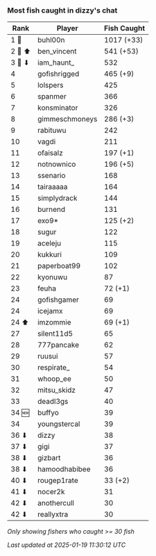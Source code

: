 ### Most fish caught in dizzy's chat
| Rank | Player | Fish Caught |
|------|--------|-----------|
| 1 🥇  | buhl00n  | 1017 (+33) |
| 2 🥈 ⬆ | ben_vincent  | 541 (+53) |
| 3 🥉 ⬇ | iam_haunt_  | 532 |
| 4  | gofishrigged  | 465 (+9) |
| 5  | lolspers  | 425 |
| 6  | spanmer  | 366 |
| 7  | konsminator  | 326 |
| 8  | gimmeschmoneys  | 286 (+3) |
| 9  | rabituwu  | 242 |
| 10  | vagdi  | 211 |
| 11  | ofaisalz  | 197 (+1) |
| 12  | notnownico  | 196 (+5) |
| 13  | ssenario  | 168 |
| 14  | tairaaaaa  | 164 |
| 15  | simplydrack  | 144 |
| 16  | burnend  | 131 |
| 17  | exo9*  | 125 (+2) |
| 18  | sugur  | 122 |
| 19  | aceleju  | 115 |
| 20  | kukkuri  | 109 |
| 21  | paperboat99  | 102 |
| 22  | kyonuwu  | 87 |
| 23  | feuha  | 72 (+1) |
| 24  | gofishgamer  | 69 |
| 24  | icejamx  | 69 |
| 24 ⬆ | imzommie  | 69 (+1) |
| 27  | silent11d5  | 65 |
| 28  | 777pancake  | 62 |
| 29  | ruusui  | 57 |
| 30  | respirate_  | 54 |
| 31  | whoop_ee  | 50 |
| 32  | mitsu_skidz  | 47 |
| 33  | deadl3gs  | 40 |
| 34 🆕 | buffyo  | 39 |
| 34  | youngstercal  | 39 |
| 36 ⬇ | dizzy  | 38 |
| 37 ⬇ | gigi  | 37 |
| 38 ⬇ | gizbart  | 36 |
| 38 ⬇ | hamoodhabibee  | 36 |
| 40 ⬇ | rougep1rate  | 33 (+2) |
| 41 ⬇ | nocer2k  | 31 |
| 42 ⬇ | anothercull  | 30 |
| 42 ⬇ | reallyxtra  | 30 |

_Only showing fishers who caught >= 30 fish_

_Last updated at 2025-01-19 11:30:12 UTC_